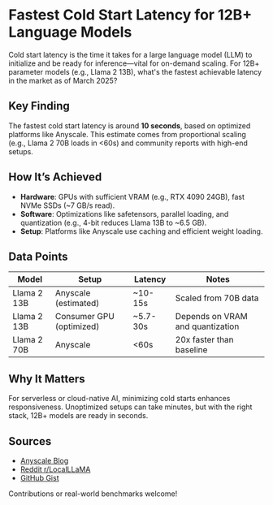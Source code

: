 # Fastest Cold Start Latency for 12B+ Language Models

Cold start latency is the time it takes for a large language model (LLM) to initialize and be ready for inference—vital for on-demand scaling. For 12B+ parameter models (e.g., Llama 2 13B), what's the fastest achievable latency in the market as of March 2025?

## Key Finding
The fastest cold start latency is around **10 seconds**, based on optimized platforms like Anyscale. This estimate comes from proportional scaling (e.g., Llama 2 70B loads in <60s) and community reports with high-end setups.

## How It’s Achieved
- **Hardware**: GPUs with sufficient VRAM (e.g., RTX 4090 24GB), fast NVMe SSDs (~7 GB/s read).
- **Software**: Optimizations like safetensors, parallel loading, and quantization (e.g., 4-bit reduces Llama 13B to ~6.5 GB).
- **Setup**: Platforms like Anyscale use caching and efficient weight loading.

## Data Points
| Model       | Setup                  | Latency         | Notes                              |
|-------------|------------------------|-----------------|------------------------------------|
| Llama 2 13B | Anyscale (estimated)   | ~10-15s         | Scaled from 70B data              |
| Llama 2 13B | Consumer GPU (optimized) | ~5.7-30s      | Depends on VRAM and quantization  |
| Llama 2 70B | Anyscale               | <60s            | 20x faster than baseline          |

## Why It Matters
For serverless or cloud-native AI, minimizing cold starts enhances responsiveness. Unoptimized setups can take minutes, but with the right stack, 12B+ models are ready in seconds.

## Sources
- [Anyscale Blog](https://www.anyscale.com/blog/loading-llama-2-70b-20x-faster-with-anyscale-endpoints)
- [Reddit r/LocalLLaMA](https://www.reddit.com/r/LocalLLaMA/comments/151nr90/what_will_decide_the_loading_speed_of_a_model/)
- [GitHub Gist](https://gist.github.com/rain-1/8cc12b4b334052a21af8029aa9c4fafc)

Contributions or real-world benchmarks welcome!
